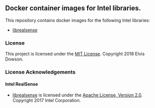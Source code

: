 ## Docker container images for Intel libraries.

This repository contains docker images for the following Intel libraries:
- [librealsense](https://github.com/IntelRealSense/librealsense)

### License

This project is licensed under the [MIT License](./LICENSE). Copyright 2018 Elvis Dowson.

### License Acknowledgements

#### Intel RealSense

- [librealsense](https://github.com/IntelRealSense/librealsense) is licensed under the [Apache License, Version 2.0](https://github.com/IntelRealSense/librealsense/blob/master/LICENSE). Copyright 2017 Intel Corporation.
